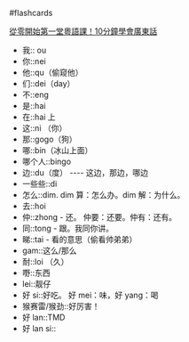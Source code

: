 #flashcards 

[從零開始第一堂粵語課！10分鐘學會廣東話](https://youtu.be/KI5bKz68_Hk) 
- 我:: ou <!--SR:!2023-04-02-11-28,39,250-->
- 你::nei <!--SR:!2023-05-22-01-07,71.2,270-->
- 他::qu（偷窥他） <!--SR:!2023-03-22-13-13,31.1,251-->
- 们::dei（day） <!--SR:!2023-04-02-13-34,39,250-->
- 不::eng <!--SR:!2023-03-27-06-55,35.3,250-->
- 是::hai <!--SR:!2023-05-09-15-13,59,250-->
- 在::hai 上 <!--SR:!2023-03-25-10-21,34,250-->
- 这::ni （你） <!--SR:!2023-03-30-17-07,37,250-->
- 那::gogo（狗） <!--SR:!2023-05-26-17-30,75.2,271-->
- 哪::bin（冰山上面） <!--SR:!2023-06-11-12-21,80.5,250-->
- 哪个人::bingo <!--SR:!2023-03-24-23-12,33.3,250-->
- 边::du（度） ---- 这边，那边，哪边 <!--SR:!2023-03-26-17-09,33,250-->
- 一些些::di  <!--SR:!2023-06-07-16-44,77.3,251-->
- 怎么::dim.  dim 算：怎么办。dim 解：为什么。 <!--SR:!2023-05-31-11-52,72,250-->
- 去::hoi <!--SR:!2023-05-20-23-30,62.1,230-->
- 仲::zhong - 还。   仲要：还要。仲有：还有。 <!--SR:!2023-05-28-11-48,69,250-->
- 同::tong - 跟。我同你讲。 <!--SR:!2023-03-24-23-40,33,250-->
- 睇::tai - 看的意思（偷看帅弟弟） <!--SR:!2023-03-31-17-10,38,250-->
- gam::这么/那么 <!--SR:!2023-03-24-16-01,33,250-->
- 耐::loi （久） <!--SR:!2023-03-30-11-29,36,250-->
- 嘢::东西 <!--SR:!2023-03-27-11-21,35.5,250-->
- lei::靓仔 <!--SR:!2023-04-02-11-29,39,250-->
- 好 si::好吃。   好 mei：味，好 yang：喝 <!--SR:!2023-06-09-07-24,84.7,270-->
- 猴赛雷/猴劲::好厉害！ <!--SR:!2023-06-10-07-40,85.7,270-->
- 好 lan::TMD <!--SR:!2023-03-25-23-40,34,250-->
- 好 lan si:: <!--SR:!2023-03-25-22-03,34,250-->